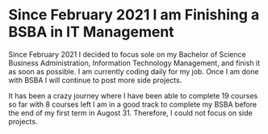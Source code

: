 # Since February 2021 I am Finishing a BSBA in IT Management


Since February 2021 I decided to focus sole on my Bachelor of Science Business Administration, Information Technology Management, and finish it as soon as possible. I am currently coding daily for my job. Once I am done with BSBA I will continue to post more side projects. 

It has been a crazy journey where I have been able to complete 19 courses so far with 8 courses left I am in a good track to complete my BSBA before the end of my first term in Augost 31. Therefore, I could not focus on side projects. 



